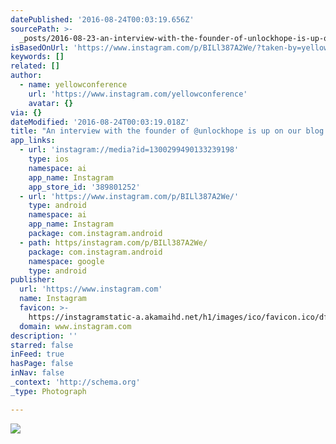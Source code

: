 ```yaml
---
datePublished: '2016-08-24T00:03:19.656Z'
sourcePath: >-
  _posts/2016-08-23-an-interview-with-the-founder-of-unlockhope-is-up-on-our-bl.md
isBasedOnUrl: 'https://www.instagram.com/p/BILl387A2We/?taken-by=yellowconference'
keywords: []
related: []
author:
  - name: yellowconference
    url: 'https://www.instagram.com/yellowconference'
    avatar: {}
via: {}
dateModified: '2016-08-24T00:03:19.018Z'
title: "An interview with the founder of @unlockhope is up on our blog today!! ANNNND if you leave a comment on the post telling us about the social cause you care most about- you're entered to win a FREE ticket to The Yellow Conference happening in LA NEXT MONTH!! . HAPPY FRIDAYAYAYAY \uD83D\uDE18 . #bloomyellow #yellow2016 #createdtocreate #deeplyrooted"
app_links:
  - url: 'instagram://media?id=1300299490133239198'
    type: ios
    namespace: ai
    app_name: Instagram
    app_store_id: '389801252'
  - url: 'https://www.instagram.com/p/BILl387A2We/'
    type: android
    namespace: ai
    app_name: Instagram
    package: com.instagram.android
  - path: https/instagram.com/p/BILl387A2We/
    package: com.instagram.android
    namespace: google
    type: android
publisher:
  url: 'https://www.instagram.com'
  name: Instagram
  favicon: >-
    https://instagramstatic-a.akamaihd.net/h1/images/ico/favicon.ico/dfa85bb1fd63.ico
  domain: www.instagram.com
description: ''
starred: false
inFeed: true
hasPage: false
inNav: false
_context: 'http://schema.org'
_type: Photograph

---
```

![](https://imgflo.herokuapp.com/graph/vahj1ThiexotieMo/5eb3a584d1965c43a415433e918176d5/noop.jpg?input=https%3A%2F%2Fscontent.cdninstagram.com%2Ft51.2885-15%2Fs640x640%2Fsh0.08%2Fe35%2F13731175_1632002503757385_1731190143_n.jpg%3Fig_cache_key%3DMTMwMDI5OTQ5MDEzMzIzOTE5OA%253D%253D.2)